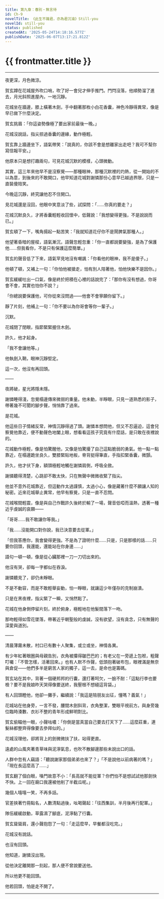 ```yaml
---
title: 第九章：春別・無言待
id: Ch-9
novelTitle: 《此生不識君，亦為君沉淪》Still-you
novelId: still-you
status: published
createdAt: '2025-05-24T14:18:16.577Z'
publishDate: '2025-06-07T13:17:21.812Z'
---
```


# {{ frontmatter.title }}

<script setup>
import { useData } from 'vitepress'
const { frontmatter } = useData()
// 如果需要 withBase，可以取消註解下一行
// import { withBase } from 'vitepress'
</script>

---

夜更深，月色微涼。

賀玄蹲在花城屋外吹口哨，吹了好一會兒才伸手推門。門閂沒落，他順勢溜了進去，月光斜照進屋內，一地沉靜。

花城坐在牆邊，膝上橫著木劍，手中翻著那枚小白花香囊，神色冷靜得異常，像是早已做下什麼決定。

賀玄挑眉：「你這姿勢像極了要出家前最後一晚。」

花城沒說話，指尖掠過香囊的邊緣，動作極輕。

賀玄靠上牆邊坐下，語氣帶笑：「說真的，你該不會是想離家出走吧？我可不幫你寫信報平安。」

他原本只是想打趣兩句，可見花城沉默的模樣，心頭微動。

其實，這三年來他早不是沒察覺——那種眼神，那種沉默裡的灼熱，從一開始的不以為意，到後來的不敢開口，他早知道花城對謝憐那份心意早已越過界限，只是一直裝傻陪笑。

今晚這沉靜，終究讓他忍不住開口。

見花城還是沒回，他眼中笑意淡了些，試探問：「……你真的要走？」

花城沉默良久，才將香囊輕輕收回懷中，低聲說：「我想變得更強，不是說說而已。」

賀玄頓了一下，嘴角揚起一點苦笑：「我就知道花仔你不是鬧脾氣那種人。」

他望著昏暗的屋樑，語氣漸沉，語聲忽輕忽重：「你一直都說要變強，是為了保護他……但我看你，不是只有保護這麼簡單。」

賀玄的聲音低了下來，語氣罕見地沒有嘲諷：「你看他的眼神，我不是傻子。」

他頓了頓，又補上一句：「你怕他被搶走，怕有別人陪著他，怕他快樂不是因你。」

賀玄緩緩吐出一口氣，像是終於把積在心裡的話說完了：「那你有沒有想過，你哥會不會，其實也怕你不說？」

「你總說要保護他，可你從來沒問過——他會不會寧願你留下。」

靜了片刻，他補上一句：「你不要以為你哥會等你一輩子。」

沉默。

花城閉了閉眼，指節緊緊握住木劍。

許久，他才起身。

「我不會讓他等。」

他執劍入鞘，眼神沉靜堅定。

這一次，他沒有再回頭。

——

夜將破，星光將隱未隱。

謝憐睡得淺，忽覺榻邊傳來微弱的重量。他未動，半睜眼，只見一道熟悉的影子，帶著幾不可聞的腳步聲，悄悄靠了過來。

是花城。

他這些日子情緒反常，神情沉靜得過了頭。謝憐本想問他，但又不忍逼迫，這會兒察覺他靠近，便不動聲色地闔上眼，想看看這孩子究竟有什麼話，是只敢在夜裡說的。

花城動作極輕，像是怕驚醒他，又像是怕驚擾了自己這點脆弱的勇氣。他一點一點靠近，在榻邊跪坐良久，雙膝緊貼地板，脊背挺得筆直，手指扣緊香囊，微顫。

許久，他才伏下身，額頭極輕地觸在謝憐肩側，呼吸全斂。

謝憐聽得清楚，心跳卻不敢太快，只在無聲中微微收緊了指尖。

他並不意外花城靠近，但這動作太過謹慎，太過小心，像是藏著什麼不願讓人知的秘密。近來花城舉止異常，他早有察覺，只是一直不忍問。

花城喉間輕震，像是與自己作戰許久後終於輸了一場，聲音低啞而溫熱，透著一種近乎虔誠的哀願——

「哥哥……我不敢讓你等我。」

「我……沒能開口對你說，我已決意要去從軍。」

「但我答應你，我會變得更強。不是為了證明什麼……只是，只是那樣的話……只要你回頭，我還能，還能站在你身邊……」

語句一頓一頓，像是從心臟那裡一刀一刀切出來的。

他沒有哭，卻每一字都似在吞淚。

謝憐聽見了，卻仍未睜眼。

不是不動容，而是不敢輕舉妄動，怕一睜眼，就讓這少年僅存的克制崩潰。

只是在黑夜裡，指尖緊了一瞬，又悄然鬆了。

花城在他身側停留片刻，終於俯身，極輕地在他髮間落下一吻。

那吻輕得如雪花墜落，帶著近乎朝聖般的虔誠，沒有欲望，沒有貪念，只有無聲的深愛與道別。

——

清晨薄霧未散，村口已有數十人聚集，或立或坐，神情各異。

有少年紅著眼圈與母親告別，衣角被攥得皺巴巴的；有老父在一旁遞上包袱，粗聲叮囑：「不管怎樣，活著回來。」也有人默不作聲，低頭抱著破布包，眼裡滿是無奈與倉促——他們多半是窮苦人家的獨子，這一去，是命也是籌碼。

賀玄站在其中，背著一個硬邦邦的行囊，還打著呵欠，一臉不耐：「這點行李也要檢？要不是我娘昨天哭得像要送終，我壓根不想縫這背袋。」

有人回頭瞪他，他卻一攤手，繼續說：「我這是陪朋友出征，懂嗎？義氣！」

花城站在他身旁，一言不發，腰間木劍斜背，衣角整潔，雙眼平視前方。與身旁幾位臨時湊數、衣衫不整的青年形成鮮明對比。

賀玄偷瞄他一眼，小聲咕噥：「你倒是當真當自己要去打天下了……這麼莊重，連髮絲都整齊得像要去參拜似的。」

花城沒理他，卻將背上的劍微微扶了扶，站得更直。

遠處的山風夾著青草味與泥濘氣息，也吹不散腳邊那些未說出口的話。

人群中忽有人竊語：「聽說謝家那個弟弟也來了？」「不是說他以前病著的嗎？」「現在長這麼高了……」

賀玄翻了個白眼，嗓門故意不小：「長高就不能從軍？你們怕不是想試試他那劍快不快。上一回在廟口我還被他削了半截瓜呢。」

幾個人嘻嘻一笑，不再多話。

官差挾著竹冊點名，人數清點過後，吆喝聲起：「往西集訓，半月後再行配軍。」

隊伍緩緩啟動，草露濕了腳底，泥濘黏了行囊。

賀玄聳聳肩，還小聲抱怨了一句：「走這麼早，早餐都沒吃完。」

花城沒有說話。

也沒有回頭。

他知道，謝憐沒出現。

從他決定離開那一刻起，那人便不曾說要送他。

所以他更不能回頭。

他若回頭，怕是走不開了。

---

